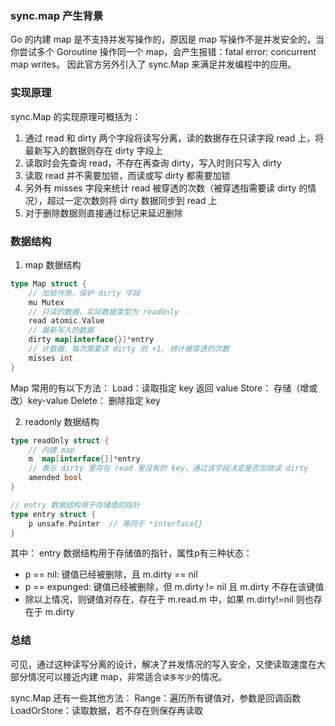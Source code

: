 ### sync.map 产生背景
Go 的内建 map 是不支持并发写操作的，原因是 map 写操作不是并发安全的，当你尝试多个 Goroutine 操作同一个 map，会产生报错：fatal error: concurrent map writes。
因此官方另外引入了 sync.Map 来满足并发编程中的应用。

### 实现原理
sync.Map 的实现原理可概括为：
1. 通过 read 和 dirty 两个字段将读写分离，读的数据存在只读字段 read 上，将最新写入的数据则存在 dirty 字段上
2. 读取时会先查询 read，不存在再查询 dirty，写入时则只写入 dirty
3. 读取 read 并不需要加锁，而读或写 dirty 都需要加锁
4. 另外有 misses 字段来统计 read 被穿透的次数（被穿透指需要读 dirty 的情况），超过一定次数则将 dirty 数据同步到 read 上
5. 对于删除数据则直接通过标记来延迟删除

### 数据结构
1. map 数据结构
```go
type Map struct {
    // 加锁作用，保护 dirty 字段
    mu Mutex
    // 只读的数据，实际数据类型为 readOnly
    read atomic.Value
    // 最新写入的数据
    dirty map[interface{}]*entry
    // 计数器，每次需要读 dirty 则 +1, 统计被穿透的次数
    misses int
}
```
Map 常用的有以下方法：
Load：读取指定 key 返回 value
Store： 存储（增或改）key-value
Delete： 删除指定 key

2. readonly 数据结构
```go
type readOnly struct {
    // 内建 map
    m  map[interface{}]*entry
    // 表示 dirty 里存在 read 里没有的 key，通过该字段决定是否加锁读 dirty
    amended bool
}

// entry 数据结构用于存储值的指针
type entry struct {
    p unsafe.Pointer  // 等同于 *interface{}
}

```
其中：
entry 数据结构用于存储值的指针，属性p有三种状态：
* p == nil: 键值已经被删除，且 m.dirty == nil
* p == expunged: 键值已经被删除，但 m.dirty != nil 且 m.dirty 不存在该键值
* 除以上情况，则键值对存在，存在于 m.read.m 中，如果 m.dirty!=nil 则也存在于 m.dirty

### 总结
可见，通过这种读写分离的设计，解决了并发情况的写入安全，又使读取速度在大部分情况可以接近内建 map，非常适合`读多写少`的情况。

sync.Map 还有一些其他方法：
Range：遍历所有键值对，参数是回调函数
LoadOrStore：读取数据，若不存在则保存再读取
